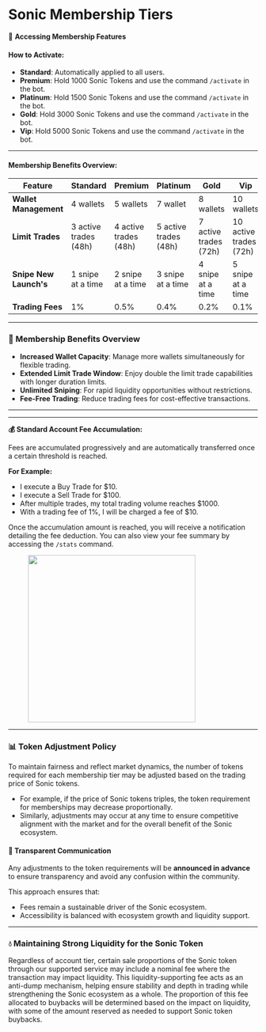 # Sonic Membership Tiers

🚀 **Accessing Membership Features**

#### **How to Activate:**

* **Standard**: Automatically applied to all users.
* **Premium**: Hold 1000 Sonic Tokens and use the command `/activate` in the bot.
* **Platinum**: Hold 1500 Sonic Tokens and use the command `/activate` in the bot.
* **Gold**: Hold 3000 Sonic Tokens and use the command `/activate` in the bot.
* **Vip**: Hold 5000 Sonic Tokens and use the command `/activate` in the bot.

***

#### **Membership Benefits Overview:**

<table><thead><tr><th width="130.6484375">Feature</th><th>Standard</th><th>Premium</th><th>Platinum</th><th>Gold</th><th>Vip</th></tr></thead><tbody><tr><td><strong>Wallet Management</strong></td><td> 4 wallets</td><td>5 wallets</td><td>7 wallet</td><td>8 wallets</td><td>10 wallets</td></tr><tr><td><strong>Limit Trades</strong></td><td>3 active trades (48h)</td><td>4 active trades (48h)</td><td>5 active trades (48h)</td><td>7 active trades (72h)</td><td>10 active trades (72h)</td></tr><tr><td><strong>Snipe New Launch's</strong></td><td>1 snipe at a time</td><td>2 snipe at a time</td><td>3 snipe at a time</td><td>4 snipe at a time</td><td>5 snipe at a time</td></tr><tr><td><strong>Trading Fees</strong></td><td>1%</td><td>0.5%</td><td>0.4%</td><td>0.2%</td><td>0.1%</td></tr></tbody></table>

***

### 💼  Membership Benefits Overview

* **Increased Wallet Capacity**: Manage more wallets simultaneously for flexible trading.
* **Extended Limit Trade Window**: Enjoy double the limit trade capabilities with longer duration limits.
* **Unlimited Sniping**: For rapid liquidity opportunities without restrictions.
* **Fee-Free Trading**: Reduce trading fees for cost-effective transactions.

***

***

**💰 Standard Account Fee Accumulation:**

Fees are accumulated progressively and are automatically transferred once a certain threshold is reached.

**For Example:**

* I execute a Buy Trade for $10.
* I execute a Sell Trade for $100.
* After multiple trades, my total trading volume reaches $1000.
* With a trading fee of 1%, I will be charged a fee of $10.

Once the accumulation amount is reached, you will receive a notification detailing the fee deduction. You can also view your fee summary by accessing the `/stats` command.

<figure><img src="../.gitbook/assets/Screenshot 2024-10-12 at 10.38.59 PM.png" alt="" width="338"><figcaption></figcaption></figure>

***

### 📊 Token Adjustment Policy

To maintain fairness and reflect market dynamics, the number of tokens required for each membership tier may be adjusted based on the trading price of Sonic tokens.

* For example, if the price of Sonic tokens triples, the token requirement for memberships may decrease proportionally.
* Similarly, adjustments may occur at any time to ensure competitive alignment with the market and for the overall benefit of the Sonic ecosystem.

#### **🔔 Transparent Communication**

Any adjustments to the token requirements will be **announced in advance** to ensure transparency and avoid any confusion within the community.

This approach ensures that:

* Fees remain a sustainable driver of the Sonic ecosystem.
* Accessibility is balanced with ecosystem growth and liquidity support.

***

### 💧 **Maintaining Strong Liquidity for the Sonic Token**

Regardless of account tier, certain sale proportions of the Sonic token through our supported service may include a nominal fee where the transaction may impact liquidity. This liquidity-supporting fee acts as an anti-dump mechanism, helping ensure stability and depth in trading while strengthening the Sonic ecosystem as a whole. The proportion of this fee allocated to buybacks will be determined based on the impact on liquidity, with some of the amount reserved as needed to support Sonic token buybacks.
